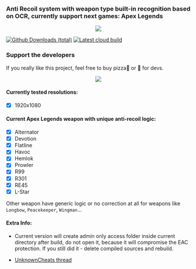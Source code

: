 ### Anti Recoil system with weapon type built-in recognition based on OCR, currently support next games: Apex Legends

<p align="center"><a href="https://discord.gg/CEyMbZN"><img src="https://discordapp.com/api/guilds/611077651184222226/widget.png?style=banner2"/></a></p>

[![Github Downloads (total)](https://img.shields.io/github/downloads/Lunat1q/ScreenAccess/total.svg)](https://github.com/Lunat1q/ScreenAccess/releases/)
[![Latest cloud build](https://ci.appveyor.com/api/projects/status/github/Lunat1q/ScreenAccess)](https://ci.appveyor.com/project/Lunat1q/screenaccess)

### Support the developers
If you really like this project, feel free to buy pizza🍕 or 🍻 for devs.

<p align="center"><a href="https://www.paypal.com/cgi-bin/webscr?cmd=_s-xclick&hosted_button_id=SH4N4548RNR2E&source=url"><img src="https://www.paypalobjects.com/en_US/RU/i/btn/btn_donateCC_LG.gif" /></a></p>



#### Currently tested resolutions: 
- [x] 1920x1080


#### Current Apex Legends weapon with unique anti-recoil logic:
- [x] Alternator
- [x] Devotion
- [x] Flatline
- [x] Havoc
- [x] Hemlok
- [x] Prowler
- [x] R99
- [x] R301
- [x] RE45
- [x] L-Star

Other weapon have generic logic or no correction at all for weapons like `Longbow`, `Peacekeeper`, `Wingman`...

#### Extra Info:

- Current version will create admin only access folder inside current directory after build, do not open it, because it will compromise the EAC protection. If you still did it - delete compiled sources and rebuild.

- [UnknownCheats thread](https://www.unknowncheats.me/forum/apex-legends/334760-apex-legends-recoil.html)

